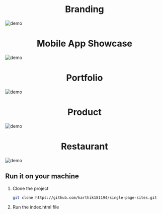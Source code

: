 <div align="center">
    <h1>Branding</h1>
</div>

![demo](./Branding/img/brandingCover.png)

<div align="center">
    <h1>Mobile App Showcase</h1>
</div>

![demo](./m-app/new/img/mapp.png)

<div align="center">
    <h1>Portfolio</h1>
</div>

![demo](./portfolio/img/expense.png)

<div align="center">
    <h1>Product</h1>
</div>

![demo](./product/ss/img/product.png)

<div align="center">
    <h1>Restaurant</h1>
</div>

![demo](./restaurant/new/img/res.png)

## Run it on your machine

1. Clone the project

   ```sh
   git clone https://github.com/karthik181194/single-page-sites.git
   ```

2. Run the index.html file

